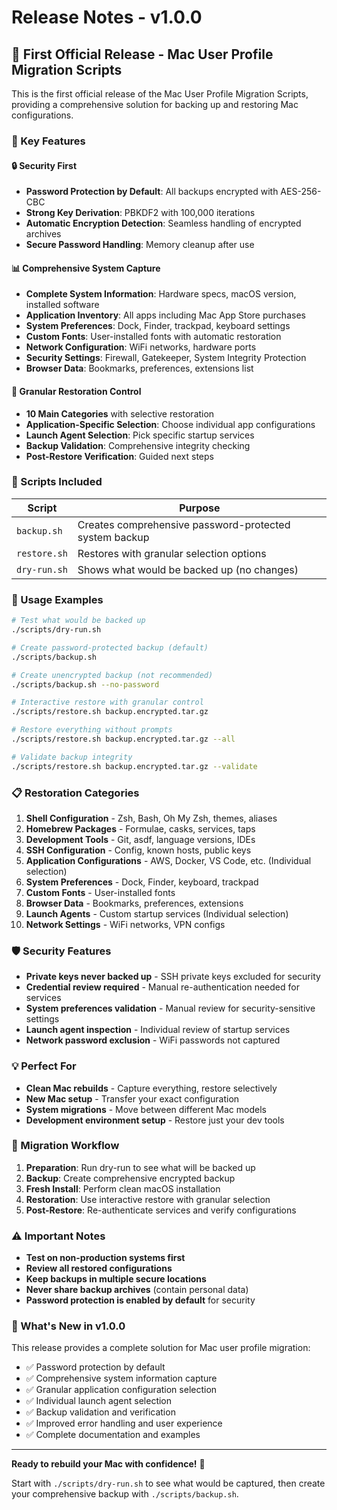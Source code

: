 # Release Notes - v1.0.0

## 🎉 First Official Release - Mac User Profile Migration Scripts

This is the first official release of the Mac User Profile Migration Scripts, providing a comprehensive solution for backing up and restoring Mac configurations.

### 🚀 Key Features

#### 🔒 Security First
- **Password Protection by Default**: All backups encrypted with AES-256-CBC
- **Strong Key Derivation**: PBKDF2 with 100,000 iterations
- **Automatic Encryption Detection**: Seamless handling of encrypted archives
- **Secure Password Handling**: Memory cleanup after use

#### 📊 Comprehensive System Capture
- **Complete System Information**: Hardware specs, macOS version, installed software
- **Application Inventory**: All apps including Mac App Store purchases
- **System Preferences**: Dock, Finder, trackpad, keyboard settings
- **Custom Fonts**: User-installed fonts with automatic restoration
- **Network Configuration**: WiFi networks, hardware ports
- **Security Settings**: Firewall, Gatekeeper, System Integrity Protection
- **Browser Data**: Bookmarks, preferences, extensions list

#### 🎯 Granular Restoration Control
- **10 Main Categories** with selective restoration
- **Application-Specific Selection**: Choose individual app configurations
- **Launch Agent Selection**: Pick specific startup services
- **Backup Validation**: Comprehensive integrity checking
- **Post-Restore Verification**: Guided next steps

### 📁 Scripts Included

| Script | Purpose |
|--------|---------|
| `backup.sh` | Creates comprehensive password-protected system backup |
| `restore.sh` | Restores with granular selection options |
| `dry-run.sh` | Shows what would be backed up (no changes) |

### 🔧 Usage Examples

```bash
# Test what would be backed up
./scripts/dry-run.sh

# Create password-protected backup (default)
./scripts/backup.sh

# Create unencrypted backup (not recommended)
./scripts/backup.sh --no-password

# Interactive restore with granular control
./scripts/restore.sh backup.encrypted.tar.gz

# Restore everything without prompts
./scripts/restore.sh backup.encrypted.tar.gz --all

# Validate backup integrity
./scripts/restore.sh backup.encrypted.tar.gz --validate
```

### 📋 Restoration Categories

1. **Shell Configuration** - Zsh, Bash, Oh My Zsh, themes, aliases
2. **Homebrew Packages** - Formulae, casks, services, taps
3. **Development Tools** - Git, asdf, language versions, IDEs
4. **SSH Configuration** - Config, known hosts, public keys
5. **Application Configurations** - AWS, Docker, VS Code, etc. (Individual selection)
6. **System Preferences** - Dock, Finder, keyboard, trackpad
7. **Custom Fonts** - User-installed fonts
8. **Browser Data** - Bookmarks, preferences, extensions
9. **Launch Agents** - Custom startup services (Individual selection)
10. **Network Settings** - WiFi networks, VPN configs

### 🛡️ Security Features

- **Private keys never backed up** - SSH private keys excluded for security
- **Credential review required** - Manual re-authentication needed for services
- **System preferences validation** - Manual review for security-sensitive settings
- **Launch agent inspection** - Individual review of startup services
- **Network password exclusion** - WiFi passwords not captured

### 💡 Perfect For

- **Clean Mac rebuilds** - Capture everything, restore selectively
- **New Mac setup** - Transfer your exact configuration
- **System migrations** - Move between different Mac models
- **Development environment setup** - Restore just your dev tools

### 🔄 Migration Workflow

1. **Preparation**: Run dry-run to see what will be backed up
2. **Backup**: Create comprehensive encrypted backup
3. **Fresh Install**: Perform clean macOS installation
4. **Restoration**: Use interactive restore with granular selection
5. **Post-Restore**: Re-authenticate services and verify configurations

### ⚠️ Important Notes

- **Test on non-production systems first**
- **Review all restored configurations**
- **Keep backups in multiple secure locations**
- **Never share backup archives** (contain personal data)
- **Password protection is enabled by default** for security

### 🎯 What's New in v1.0.0

This release provides a complete solution for Mac user profile migration:

- ✅ Password protection by default
- ✅ Comprehensive system information capture
- ✅ Granular application configuration selection
- ✅ Individual launch agent selection
- ✅ Backup validation and verification
- ✅ Improved error handling and user experience
- ✅ Complete documentation and examples

---

**Ready to rebuild your Mac with confidence!** 🚀

Start with `./scripts/dry-run.sh` to see what would be captured, then create your comprehensive backup with `./scripts/backup.sh`.
